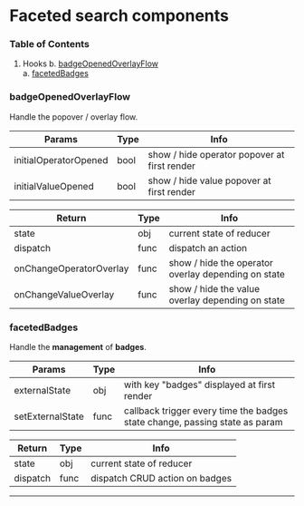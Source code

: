 # Faceted search components

### Table of Contents

1. Hooks
   b. [badgeOpenedOverlayFlow](#badgeOpenedOverlayFlow)  
   a. [facetedBadges](#facetedBadges)

### badgeOpenedOverlayFlow

Handle the popover / overlay flow.

| Params                | Type | Info                                         |
| --------------------- | ---- | -------------------------------------------- |
| initialOperatorOpened | bool | show / hide operator popover at first render |
| initialValueOpened    | bool | show / hide value popover at first render    |

| Return                  | Type | Info                                                |
| ----------------------- | ---- | --------------------------------------------------- |
| state                   | obj  | current state of reducer                            |
| dispatch                | func | dispatch an action                                  |
| onChangeOperatorOverlay | func | show / hide the operator overlay depending on state |
| onChangeValueOverlay    | func | show / hide the value overlay depending on state    |

### facetedBadges

Handle the **management** of **badges**.

| Params           | Type | Info                                                                        |
| ---------------- | ---- | --------------------------------------------------------------------------- |
| externalState    | obj  | with key "badges" displayed at first render                                 |
| setExternalState | func | callback trigger every time the badges state change, passing state as param |

| Return   | Type | Info                           |
| -------- | ---- | ------------------------------ |
| state    | obj  | current state of reducer       |
| dispatch | func | dispatch CRUD action on badges |

---
